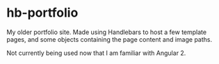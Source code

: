 # hb-portfolio

My older portfolio site. Made using Handlebars to host a few template pages, and some objects containing the page content and image paths.

Not currently being used now that I am familiar with Angular 2.